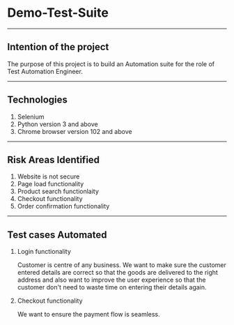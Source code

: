 # Demo-Test-Suite

--------------------------------
  Intention of the project
--------------------------------

The purpose of this project is to build an Automation suite for the role of Test Automation Engineer. 

-----------------------------------------------------------
  Technologies 
-----------------------------------------------------------
1. Selenium
2. Python version 3 and above
3. Chrome browser version 102 and above

-----------------------------------------------------------
  Risk Areas Identified 
-----------------------------------------------------------
1. Website is not secure
2. Page load functionality
3. Product search functionlaity
4. Checkout functionality
5. Order confirmation functionality


-----------------------------------------------------------
  Test cases Automated
-----------------------------------------------------------
1. Login functionality

   Customer is centre of any business. We want to make sure the customer entered details are correct so that the goods are delivered to the right address  and also want to improve the user experience so that the customer don't need to waste time on entering their details again.


2. Checkout functionality

   We want to ensure the payment flow is seamless.
   
